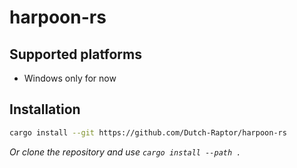 # harpoon-rs

## Supported platforms

- Windows only for now

## Installation

```sh
cargo install --git https://github.com/Dutch-Raptor/harpoon-rs
```

_Or clone the repository and use `cargo install --path .`_
